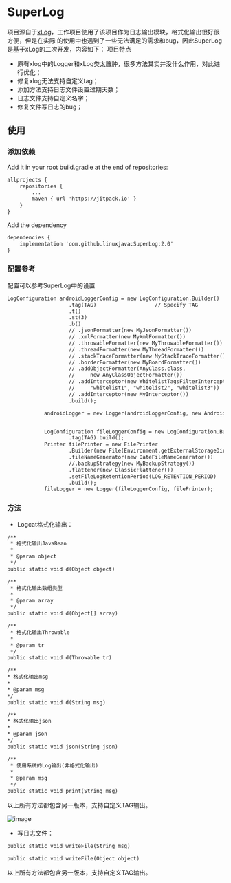 # SuperLog

项目源自于[xLog](https://github.com/elvishew/xLog)，工作项目使用了该项目作为日志输出模块，格式化输出很好很方便，但是在实际
的使用中也遇到了一些无法满足的需求和bug，因此SuperLog是基于xLog的二次开发，内容如下：
项目特点
* 原有xlog中的Logger和xLog类太臃肿，很多方法其实并没什么作用，对此进行优化；
* 修复xlog无法支持自定义tag；
* 添加方法支持日志文件设置过期天数；
* 日志文件支持自定义名字；
* 修复文件写日志的bug；

## 使用
### 添加依赖
Add it in your root build.gradle at the end of repositories:
```xml
allprojects {
    repositories {
        ...
        maven { url 'https://jitpack.io' }
    }
}
```
 Add the dependency
```xml
dependencies {
    implementation 'com.github.linuxjava:SuperLog:2.0'
}
```

### 配置参考
配置可以参考SuperLog中的设置
```xml
LogConfiguration androidLoggerConfig = new LogConfiguration.Builder()
                    .tag(TAG)                   // Specify TAG
                    .t()                                                // Enable thread info, disabled by default
                    .st(3)                                              // Enable stack trace info with depth 2, disabled by default
                    .b()                                                // Enable border, disabled by default
                    // .jsonFormatter(new MyJsonFormatter())               // Default: DefaultJsonFormatter
                    // .xmlFormatter(new MyXmlFormatter())                 // Default: DefaultXmlFormatter
                    // .throwableFormatter(new MyThrowableFormatter())     // Default: DefaultThrowableFormatter
                    // .threadFormatter(new MyThreadFormatter())           // Default: DefaultThreadFormatter
                    // .stackTraceFormatter(new MyStackTraceFormatter())   // Default: DefaultStackTraceFormatter
                    // .borderFormatter(new MyBoardFormatter())            // Default: DefaultBorderFormatter
                    // .addObjectFormatter(AnyClass.class,                 // Add formatter for specific class of object
                    //     new AnyClassObjectFormatter())                  // Use Object.toString() by default
                    // .addInterceptor(new WhitelistTagsFilterInterceptor( // Add whitelist tags filter
                    //     "whitelist1", "whitelist2", "whitelist3"))
                    // .addInterceptor(new MyInterceptor())                // Add a log interceptor
                    .build();

            androidLogger = new Logger(androidLoggerConfig, new AndroidPrinter());


            LogConfiguration fileLoggerConfig = new LogConfiguration.Builder()
                    .tag(TAG).build();
            Printer filePrinter = new FilePrinter                      // Printer that print the log to the file system
                    .Builder(new File(Environment.getExternalStorageDirectory(), "CRGTXlog").getPath())       // Specify the path to save log file
                    .fileNameGenerator(new DateFileNameGenerator())        // Default: ChangelessFileNameGenerator("log")
                    //.backupStrategy(new MyBackupStrategy())             // Default: FileSizeBackupStrategy(1024 * 1024)
                    .flattener(new ClassicFlattener())                  // Default: DefaultFlattener
                    .setFileLogRetentionPeriod(LOG_RETENTION_PERIOD)
                    .build();
            fileLogger = new Logger(fileLoggerConfig, filePrinter);
```
### 方法
* Logcat格式化输出：
```xml
/**
 * 格式化输出JavaBean
 *
 * @param object
 */
public static void d(Object object)

/**
 * 格式化输出数组类型
 *
 * @param array
 */
public static void d(Object[] array)

/**
 * 格式化输出Throwable
 *
 * @param tr
 */
public static void d(Throwable tr)

/**
* 格式化输出msg
*
* @param msg
*/
public static void d(String msg)

/**
* 格式化输出json
*
* @param json
*/
public static void json(String json)

/**
 * 使用系统的Log输出(非格式化输出)
 *
 * @param msg
 */
public static void print(String msg)    
```
以上所有方法都包含另一版本，支持自定义TAG输出。

![image](https://github.com/elvishew/XLog/blob/master/images/classic_log.png)

* 写日志文件：
```xml
public static void writeFile(String msg)

public static void writeFile(Object object)
```
以上所有方法都包含另一版本，支持自定义TAG输出。